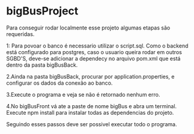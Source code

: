 # bigBusProject

Para conseguir rodar localmente esse projeto algumas etapas são requeridas.

1: Para povoar o banco é necessario utilizar o script.sql. Como o backend está configurado para postgres, caso o usuario queira rodar em outros SGBD'S, deve-se adicionar a dependecy no arquivo pom.xml que está dentro da pasta bigBusBack.

2.Ainda na pasta bigBusBack, procurar por application.properties, e configurar os dados da conexão ao banco.

3.Execute o programa e veja se não é retornado nenhum erro.

4.No bigBusFront vá ate a paste de nome bigBus e abra um terminal. Execute npm install para instalar todas as dependencias do projeto.

Seguindo esses passos deve ser possivel executar todo o programa.

